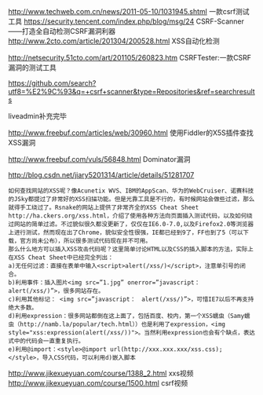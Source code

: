 http://www.techweb.com.cn/news/2011-05-10/1031945.shtml  一款csrf测试工具
https://security.tencent.com/index.php/blog/msg/24 CSRF-Scanner——打造全自动检测CSRF漏洞利器
http://www.2cto.com/article/201304/200528.html XSS自动化检测 

http://netsecurity.51cto.com/art/201105/260823.htm CSRFTester:一款CSRF漏洞的测试工具



https://github.com/search?utf8=%E2%9C%93&q=+csrf+scanner&type=Repositories&ref=searchresults


liveadmin补充完毕

http://www.freebuf.com/articles/web/30960.html 使用Fiddler的X5S插件查找XSS漏洞 

http://www.freebuf.com/vuls/56848.html Dominator漏洞

http://blog.csdn.net/jiary5201314/article/details/51281707

    如何查找网站的XSS呢？像Acunetix WVS、IBM的AppScan、华为的WebCruiser、诺赛科技的JSky都提过了非常好的XSS扫描功能。但是光靠工具是不行的，有时候网站会做些过滤，那么就得手工绕过了。Rsnake的网站上提供了非常齐全的XSS Cheat Sheet http://ha.ckers.org/xss.html，介绍了使用各种方法向页面插入测试代码，以及如何绕过网站的简单过滤。不过貌似很久都没更新了，仅仅在IE6.0-7.0,以及Firefox2.0等浏览器上进行测试，然而现在出了Chrome，貌似安全性很强，IE都已经到9了，FF也到了5（可以下载，官方尚未公布），所以很多测试代码现在并不可用。
    那么什么地方可以插入XSS攻击代码呢？这里简单讨论HTML以及CSS的插入脚本的方法，实际上在XSS Cheat Sheet中已经完全列出：
    a)无任何过滤：直接在表单中输入<script>alert(/xss/)</script>，注意单引号的闭合。
    b)利用事件：插入图片<img src=”1.jpg” onerror=”javascript：　alert(/xss/)”>，很多网站存在。
    c)利用其他标记： <img src=”javascript：　alert(/xss/)”>，可惜IE7以后不再支持绝大多数。
    d)利用expression：很多网站都倒在这上面了，包括百度、校内，第一个XSS蠕虫（Samy蠕虫（http://namb.la/popular/tech.html））也是利用了expression，<img style="xss:expression(alert(/xss/))">。当然利用expression也会有个缺点，表达式中的代码会一直重复执行。
    e)利用@import：<style>@import url(http://xxx.xxx.xxx/xss.css); </style>，导入CSS代码，可以利用d)嵌入脚本


http://www.jikexueyuan.com/course/1388_2.html xxs视频
http://www.jikexueyuan.com/course/1500.html csrf视频